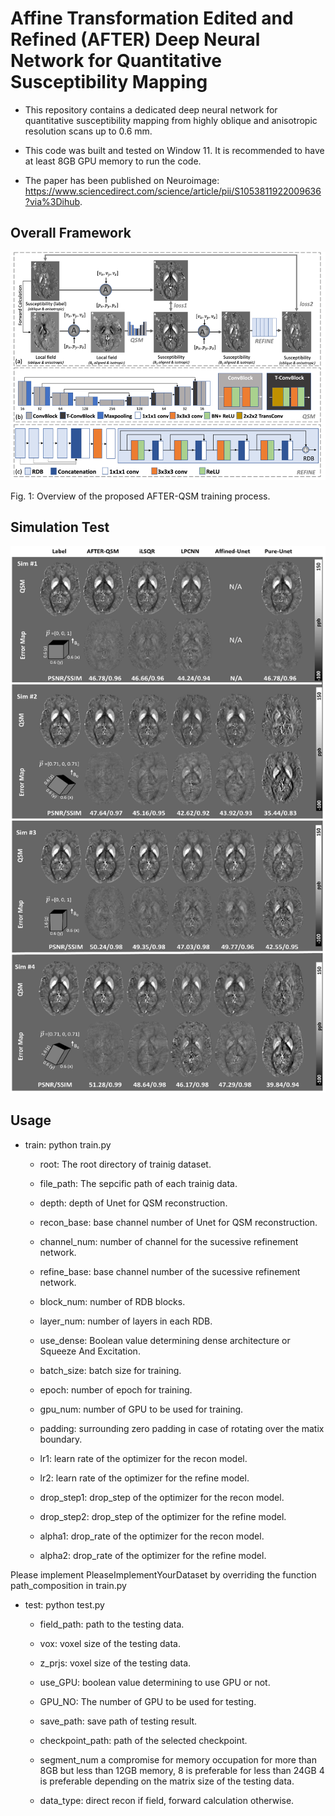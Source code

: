 
# Affine Transformation Edited and Refined (AFTER) Deep Neural Network for Quantitative Susceptibility Mapping

- This repository contains a dedicated deep neural network for quantitative susceptibility mapping from highly oblique and anisotropic resolution scans up to 0.6 mm.


- This code was built and tested on Window 11. It is recommended to have at least 8GB GPU memory to run the code.


- The paper has been published on Neuroimage: https://www.sciencedirect.com/science/article/pii/S1053811922009636?via%3Dihub.

## <span id="head1"> Overall Framework </span>

![img.png](../images/model.png)

Fig. 1:  Overview of the proposed AFTER-QSM training process. 

## <span id="head2">Simulation Test </span>

![img.png](../images/Simulation.png)


## <span id="head3">Usage </span>

- train: python train.py

    - root: The root directory of trainig dataset.
    - file_path: The sepcific path of each trainig data. 

    - depth: depth of Unet for QSM reconstruction.
    - recon_base:  base channel number of Unet for QSM reconstruction.
    
    - channel_num: number of channel for the sucessive refinement network.
    - refine_base: base channel number of the sucessive refinement network.
    - block_num: number of RDB blocks.
    - layer_num: number of layers in each RDB.
    - use_dense: Boolean value determining dense architecture or Squeeze And Excitation.

    - batch_size: batch size for training.
    - epoch: number of epoch for training.
    - gpu_num: number of GPU to be used for training.
    - padding: surrounding zero padding in case of rotating over the matix boundary.

    - lr1: learn rate of the optimizer for the recon model.
    - lr2: learn rate of the optimizer for the refine model.

    - drop_step1: drop_step of the optimizer for the recon model.
    - drop_step2: drop_step of the optimizer for the refine model.
    - alpha1: drop_rate of the optimizer for the recon model.
    - alpha2: drop_rate of the optimizer for the refine model.


Please implement PleaseImplementYourDataset by overriding the function path_composition in train.py

- test: python test.py

    - field_path: path to the testing data. 
    - vox: voxel size of the testing data.
    - z_prjs: voxel size of the testing data.
    
    - use_GPU: boolean value determining to use GPU or not.
    - GPU_NO: The number of GPU to be used for testing.
    
    - save_path: save path of testing result.
    - checkpoint_path: path of the selected checkpoint.
  
    - segment_num a compromise for memory occupation for more than 8GB but less than 12GB memory, 8 is preferable for less than 24GB 4 is preferable depending on the matrix size of the testing data.

    - data_type: direct recon if field, forward calculation otherwise.

